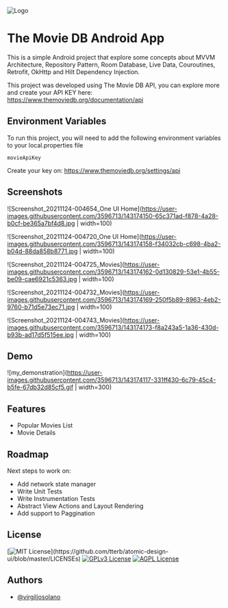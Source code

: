 
![Logo](https://www.themoviedb.org/assets/2/v4/logos/v2/blue_long_2-9665a76b1ae401a510ec1e0ca40ddcb3b0cfe45f1d51b77a308fea0845885648.svg)


# The Movie DB Android App

This is a simple Android project that explore some concepts about MVVM Architecture, Repository Pattern, Room Database, Live Data, Couroutines, Retrofit, OkHttp and Hilt Dependency Injection.

This project was developed using The Movie DB API, you can explore more and create your API KEY here: https://www.themoviedb.org/documentation/api






## Environment Variables

To run this project, you will need to add the following environment variables to your local.properties file

`movieApiKey`

Create your key on: https://www.themoviedb.org/settings/api


## Screenshots

![Screenshot_20211124-004654_One UI Home](https://user-images.githubusercontent.com/3596713/143174150-65c371ad-f878-4a28-b0cf-be365a7bf4d8.jpg | width=100)

![Screenshot_20211124-004720_One UI Home](https://user-images.githubusercontent.com/3596713/143174158-f34032cb-c698-4ba2-b04d-88da858b8771.jpg | width=100)

![Screenshot_20211124-004725_Movies](https://user-images.githubusercontent.com/3596713/143174162-0d130829-53e1-4b55-be09-cae6921c5363.jpg | width=100)

![Screenshot_20211124-004732_Movies](https://user-images.githubusercontent.com/3596713/143174169-250f5b89-8963-4eb2-9760-b71d5e73ec71.jpg | width=100)

![Screenshot_20211124-004743_Movies](https://user-images.githubusercontent.com/3596713/143174173-f8a243a5-1a36-430d-b93b-ad17d5f515ee.jpg | width=100)


## Demo
![my_demonstration](https://user-images.githubusercontent.com/3596713/143174117-331ff430-6c79-45c4-b5fe-67db32d85cf5.gif | width=300)


## Features

- Popular Movies List
- Movie Details

## Roadmap

Next steps to work on:

- Add network state manager
- Write Unit Tests
- Write Instrumentation Tests
- Abstract View Actions and Layout Rendering
- Add support to Paggination
## License


[![MIT License](https://img.shields.io/apm/l/atomic-design-ui.svg?)](https://github.com/tterb/atomic-design-ui/blob/master/LICENSEs)
[![GPLv3 License](https://img.shields.io/badge/License-GPL%20v3-yellow.svg)](https://opensource.org/licenses/)
[![AGPL License](https://img.shields.io/badge/license-AGPL-blue.svg)](http://www.gnu.org/licenses/agpl-3.0)



## Authors

- [@virgiliosolano](https://www.github.com/virgiliosolano)
